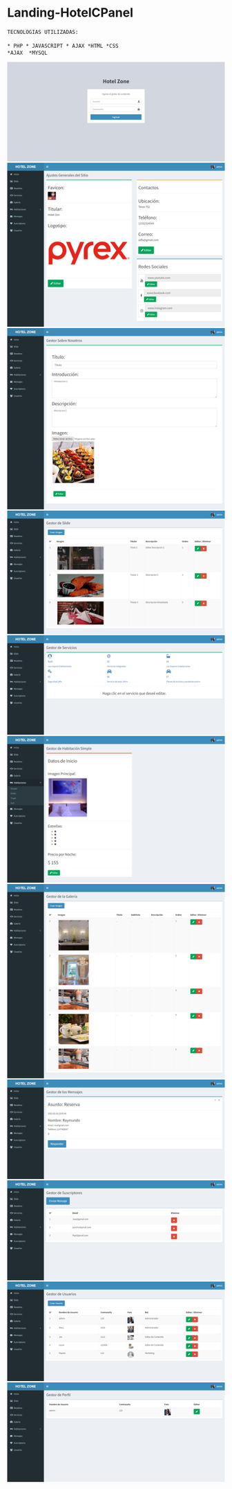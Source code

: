 # Landing-HotelCPanel

```
TECNOLOGIAS UTILIZADAS:

* PHP * JAVASCRIPT * AJAX *HTML *CSS 
*AJAX  *MYSQL
```

<img src="Vistas/images/hotello.png">

<img src="Vistas/images/hotel1.png">

<img src="Vistas/images/hotel2.png">

<img src="Vistas/images/hotel3.png">

<img src="Vistas/images/hotel4.png">

<img src="Vistas/images/hotel5.png">

<img src="Vistas/images/hotel6.png">

<img src="Vistas/images/hotel7.png">

<img src="Vistas/images/hotel8.png">

<img src="Vistas/images/hotel9.png">

<img src="Vistas/images/hotel10.png"> 
